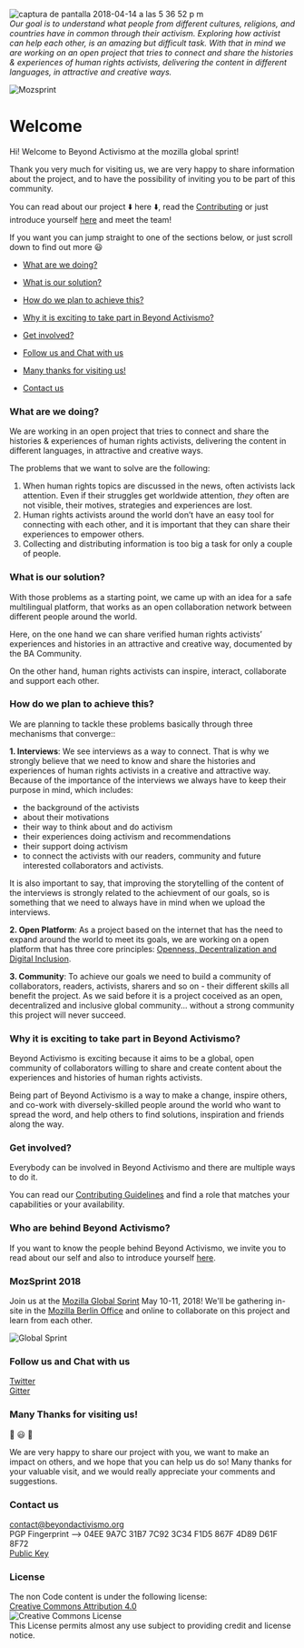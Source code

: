 ![captura de pantalla 2018-04-14 a las 5 36 52 p m](https://user-images.githubusercontent.com/32823481/38769888-7f244cea-400a-11e8-80a7-293dc415c086.png)  
_Our goal is to understand what people from different cultures, religions, and countries have in common through their activism. Exploring how activist can help each other, is an amazing but difficult task. With that in mind we are working on an open project that tries to connect and share the histories & experiences of human rights activists, delivering the content in different languages, in attractive and creative ways._


![Mozsprint](https://github.com/mozilla/global-sprint/blob/master/img/GlobalSprint-Logo.png)  

# Welcome

Hi! Welcome to Beyond Activismo at the mozilla global sprint!

Thank you very much  for visiting us, we are very happy to share information about the project, and to have the possibility of inviting you to be part of this community.

You can read about our project :arrow_down: here :arrow_down:, read the [Contributing](https://github.com/Beyondactivismo/Beyondactivismo/issues/46) or just introduce yourself [here](https://github.com/Beyondactivismo/Beyondactivismo/issues/46) and meet the team!

If you want you can jump straight to one of the sections below, or just scroll down to find out more :smiley:

* [What are we doing?](#what-are-we-doing)
* [What is our solution?](#what-is-our-solution)
* [How do we plan to achieve this?](#how-do-we-plan-to-achieve-this)
* [Why it is exciting to take part in Beyond Activismo?](#why-it-is-exciting-to-take-part-in-beyond-activismo)
* [Get involved?](#get-involved)

* [Follow us and Chat with us](#follow-us-and-chat-with-us)
* [Many thanks for visiting us!](#many-thanks-for-visiting-us)
* [Contact us](#contact-us)

### What are we doing?

We are working in an open project that tries to connect and share the histories & experiences of human rights activists, delivering the content in different languages, in attractive and creative ways.

The problems that we want to solve are the following:

1. When human rights topics are discussed in the news, often activists lack attention. Even if their struggles get worldwide attention, _they_ often are not visible, their motives, strategies and experiences are lost.
2. Human rights activists around the world don’t have an easy tool for connecting with each other, and it is important that they can share their experiences to empower others.
3. Collecting and distributing information is too big a task for only a couple of people.

### What is our solution?
With those problems as a starting point, we came up with an idea for a safe multilingual platform, that works as an open collaboration network between different people around the world.

Here, on the one hand we can share verified human rights activists’ experiences and histories in an attractive and creative way, documented by the BA Community.

On the other hand, human rights activists can inspire, interact, collaborate and support each other.

### How do we plan to achieve this?

We are planning to tackle these problems basically through three mechanisms that converge::

**1. Interviews**: We see interviews as a way to connect.
That is why we strongly believe that we need to know and share the histories and experiences of human rights activists
in a creative and attractive way. Because of the importance of the interviews we always have to keep their purpose in mind, which includes:

- the background of the activists
- about their motivations
- their way to think about and do activism
- their experiences doing activism and recommendations
- their support doing activism
- to connect the activists with our readers, community and future interested collaborators and activists.

It is also important to say, that improving the storytelling of the content of the interviews is strongly related to the achievment of our goals, so is something that we need to always have in mind when we upload the interviews.

**2. Open Platform**: As a project based on the internet that has the need to expand around the world to meet its goals, we are working on a open platform that has three core principles: [Openness, Decentralization and Digital Inclusion](https://github.com/Beyondactivismo/Beyondactivismo/blob/master/PRINCIPLES.md).

**3. Community**: To achieve our goals we need to build a community of collaborators, readers, activists, sharers and so on - their different skills all benefit the project. As we said before it is a project coceived as an open, decentralized and inclusive global community... without a strong community this project will never succeed.

### Why it is exciting to take part in Beyond Activismo?
Beyond Activismo is exciting because it aims to be a global, open community of collaborators willing to share and create content about the experiences and histories of human rights activists.

Being part of Beyond Activismo is a way to make a change, inspire others, and co-work with diversely-skilled people around the world who want to spread the word, and help others to find solutions, inspiration and friends along the way.

### Get involved?

Everybody can be involved in Beyond Activismo and there are multiple ways to do it.

You can read our [Contributing Guidelines](https://github.com/Beyondactivismo/Beyondactivismo/blob/master/CONTRIBUTING.md)  and find a role that matches your capabilities or your availability.  


### Who are behind Beyond Activismo?

If you want to know the people behind Beyond Activismo, we invite you to read about our self and also to introduce yourself [here](https://github.com/Beyondactivismo/Beyondactivismo/issues/46). 


### MozSprint 2018

Join us at the [Mozilla Global Sprint](http://mozilla.github.io/global-sprint/) May 10-11, 2018! We'll be gathering in-site in the [Mozilla Berlin Office](https://www.google.com/maps?q=52.4995,13.4493+Mozilla+Berlin,+Building+3,+3rd+floor,+Schlesische+Stra%C3%9Fe+27,+Berlin,+Germany) and online to collaborate on this project and learn from each other.


![Global Sprint](https://cloud.githubusercontent.com/assets/617994/24632585/b2b07dcc-1892-11e7-91cf-f9e473187cf7.png)

### Follow us and Chat with us
[Twitter][link_Twitter]   
[Gitter][link_Gitter]

### Many Thanks for visiting us!
:tada: :smiley: :tada:          

We are very happy to share our project with you, we want to make an impact on others, and we hope that you can help us do so!
Many thanks for your valuable visit, and we would really appreciate your comments and suggestions.

### Contact us
contact@beyondactivismo.org   
PGP Fingerprint --> 04EE 9A7C 31B7 7C92 3C34 F1D5 867F 4D89 D61F 8F72   
[Public Key][link_Publickey]

### License

The non Code content is under the following license:  
[Creative Commons Attribution 4.0](https://creativecommons.org/licenses/by/4.0/legalcode.txt)  
 <img alt="Creative Commons License" style="border-width:0" src="https://licensebuttons.net/l/by/3.0/88x31.png" /></a>  
 This License permits almost any use subject to providing credit and license notice.

[link_Publickey]: https://pgp.mit.edu/pks/lookup?op=get&search=0x867F4D89D61F8F72
[link_Twitter]: https://twitter.com/beyondactivismo
[link_Gitter]: https://gitter.im/Beyond-Activismo/Lobby

